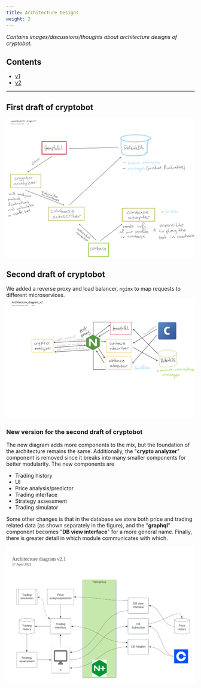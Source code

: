 ```yaml
---
title: Architecture Designs
weight: 2
---
```


*Contains images/discussions/thoughts about architecture designs of cryptobot.*

## Contents
- [v1](#first-draft-of-cryptobot)
- [v2](#second-draft-of-cryptobot)

---

## First draft of cryptobot
![image](images/Architecture_diagram_v1.png)

## Second draft of cryptobot

We added a reverse proxy and load balancer, `nginx` to map
requests to different microservices.
![image](images/Architecture_diagram_v2.png)

### New version for the second draft of cryptobot

The new diagram adds more components to the mix, but the foundation of the architecture remains the same. Additionally, the "**crypto analyzer**" component is removed since it breaks into many smaller components for better modularity. The new components are

- Trading history
- UI
- Price analysis/predictor
- Trading interface
- Strategy assessment
- Trading simulator

Some other changes is that in the database we store both price and trading related data (as shown separately in the figure), and the "**graphql**" component becomes "**DB view interface**" for a more general name. Finally, there is greater detail in which module communicates with which.

![image](images/Architecture_diagram_v2.1.png)

